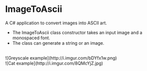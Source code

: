 # ImageToAscii
A C# application to convert images into ASCII art.
- The ImageToAscii class constructor takes an input image and a monospaced font.
- The class can generate a string or an image.

<br>
![Greyscale example](http://i.imgur.com/bDYfx1w.png)
<br>
![Cat example](http://i.imgur.com/8QMcYjZ.jpg)
